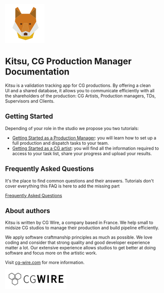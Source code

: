 ![Kitsu Logo](img/kitsu.png)

# Kitsu, CG Production Manager Documentation

Kitsu is a validation tracking app for CG productions. By
offering a clean UI and a shared database, it allows you to communicate
efficiently with all the shareholders of the production: CG Artists,
Production managers, TDs, Supervisors and Clients.

## Getting Started

Depending of your role in the studio we propose you two tutorials:

* [Getting Started as a Production Manager](getting-started-production/README.md#as-a-production-manager): you will learn how to set up a full
  production and dispatch tasks to your team.
* [Getting Started as a CG artist](getting-started-artist/README.md#as-an-artist): you will find all the information required to access
  to your task list, share your progress and upload your results.

## Frequently Asked Questions

It's the place to find common questions and their answers. Tutorials don't
cover everything this FAQ is here to add the missing part

[Frequently Asked Questions](faq/README.md)


## About authors

Kitsu is written by CG Wire, a company based in France. We help small to
midsize CG studios to manage their production and build pipeline efficiently.

We apply software craftmanship principles as much as possible. We love coding
and consider that strong quality and good developer experience matter a lot.
Our extensive experience allows studios to get better at doing software and
focus more on the artistic work.

Visit [cg-wire.com](https://cg-wire.com) for more information.

[![CG Wire Logo](img/cgwire.png)](https://cg-wire.com)


